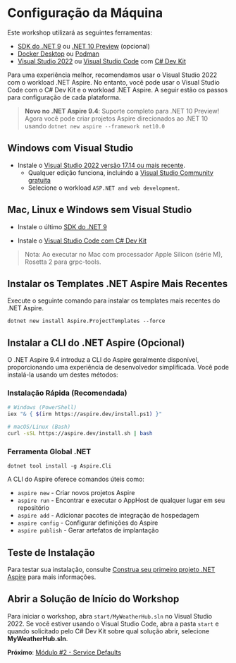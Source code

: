 # Configuração da Máquina

Este workshop utilizará as seguintes ferramentas:

- [SDK do .NET 9](https://get.dot.net/9) ou [.NET 10 Preview](https://get.dot.net/10) (opcional)
- [Docker Desktop](https://docs.docker.com/engine/install/) ou [Podman](https://podman.io/getting-started/installation)
- [Visual Studio 2022](https://visualstudio.microsoft.com/vs/) ou [Visual Studio Code](https://code.visualstudio.com/) com [C# Dev Kit](https://code.visualstudio.com/docs/csharp/get-started)

Para uma experiência melhor, recomendamos usar o Visual Studio 2022 com o workload .NET Aspire. No entanto, você pode usar o Visual Studio Code com o C# Dev Kit e o workload .NET Aspire. A seguir estão os passos para configuração de cada plataforma.

> **Novo no .NET Aspire 9.4**: Suporte completo para .NET 10 Preview! Agora você pode criar projetos Aspire direcionados ao .NET 10 usando `dotnet new aspire --framework net10.0`

## Windows com Visual Studio

- Instale o [Visual Studio 2022 versão 17.14 ou mais recente](https://visualstudio.microsoft.com/vs/).
  - Qualquer edição funciona, incluindo a [Visual Studio Community gratuita](https://visualstudio.microsoft.com/free-developer-offers/)
  - Selecione o workload `ASP.NET and web development`.

## Mac, Linux e Windows sem Visual Studio

- Instale o último [SDK do .NET 9](https://get.dot.net/9?cid=eshop)

- Instale o [Visual Studio Code com C# Dev Kit](https://code.visualstudio.com/docs/csharp/get-started)

> Nota: Ao executar no Mac com processador Apple Silicon (série M), Rosetta 2 para grpc-tools.

## Instalar os Templates .NET Aspire Mais Recentes

Execute o seguinte comando para instalar os templates mais recentes do .NET Aspire.

```cli
dotnet new install Aspire.ProjectTemplates --force
```

## Instalar a CLI do .NET Aspire (Opcional)

O .NET Aspire 9.4 introduz a CLI do Aspire geralmente disponível, proporcionando uma experiência de desenvolvedor simplificada. Você pode instalá-la usando um destes métodos:

### Instalação Rápida (Recomendada)

```bash
# Windows (PowerShell)
iex "& { $(irm https://aspire.dev/install.ps1) }"

# macOS/Linux (Bash)
curl -sSL https://aspire.dev/install.sh | bash
```

### Ferramenta Global .NET

```cli
dotnet tool install -g Aspire.Cli
```

A CLI do Aspire oferece comandos úteis como:

- `aspire new` - Criar novos projetos Aspire
- `aspire run` - Encontrar e executar o AppHost de qualquer lugar em seu repositório
- `aspire add` - Adicionar pacotes de integração de hospedagem
- `aspire config` - Configurar definições do Aspire
- `aspire publish` - Gerar artefatos de implantação

## Teste de Instalação

Para testar sua instalação, consulte [Construa seu primeiro projeto .NET Aspire](https://learn.microsoft.com/dotnet/aspire/get-started/build-your-first-aspire-app) para mais informações.

## Abrir a Solução de Início do Workshop

Para iniciar o workshop, abra `start/MyWeatherHub.sln` no Visual Studio 2022. Se você estiver usando o Visual Studio Code, abra a pasta `start` e quando solicitado pelo C# Dev Kit sobre qual solução abrir, selecione **MyWeatherHub.sln**.

**Próximo**: [Módulo #2 - Service Defaults](../Lesson-02-ServiceDefaults/README.md)
